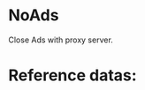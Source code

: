 # NoAds
Close Ads with proxy server.


# Reference datas:
[去廣告方法]: https://mp.weixin.qq.com/s?__biz=MzU5OTMyODAyNg==&mid=2247483860&idx=1&sn=c074f6cbffc03f216e6f47f4410c884b&scene=21#wechat_redirect
[Proxy server]: https://github.com/alibaba/anyproxy/wiki/v3.x-%E4%BB%A3%E7%90%86%E6%9C%8D%E5%8A%A1%E5%99%A8%E7%9A%84%E6%96%B0%E8%BD%AE%E5%AD%90%EF%BC%9Aanyproxy 
